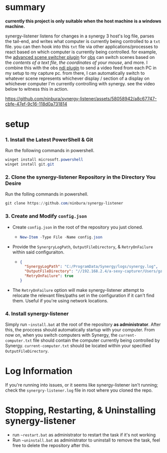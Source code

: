 # summary
**currently this project is only suitable when the host machine is a windows machine.** 

synergy-listener listens for changes in a synergy 3 host's log file, parses the tail-end, and writes what computer is currently being controlled to a `txt` file. you can then hook into this `txt` file via other applications/processes to react based on which computer is currently being controlled. for example, the [advanced scene switcher plugin](https://github.com/WarmUpTill/SceneSwitcher) for [obs](https://obsproject.com/) can switch scenes based on the *contents of a text file*, *the coordinates of your mouse*, and more. I combine this with the obs [ndi plugin](https://github.com/obs-ndi/obs-ndi) to send a video feed from each PC in my setup to my capture pc. from there, I can automatically switch to whatever scene represents whichever display / section of a display on whichever computer I'm currently controlling with synergy. see the video below to witness this in action.

https://github.com/ninbura/synergy-listener/assets/58058942/a8c67747-cbfe-47ef-9c16-118d0a731814

# setup

### 1. Install the Latest PowerShell & Git
Run the following commands in powershell.
```powershell
winget install microsoft.powershell
winget install git.git
```

### 2. Clone the synergy-listener Repository in the Directory You Desire
Run the folling commands in powershell.
```powershell
git clone https://github.com/ninbura/synergy-listener
```

### 3. Create and Modify `config.json`
- Create `config.json` in the root of the repository you just cloned.
  - ```PowerShell
    New-Item -Type File -Name config.json
    ```
- Provide the `SynergryLogPath`, `OutputFileDirectory`, & `RetryOnFailure` within said configuraiton.
  - ```json
    {
      "SynergyLogPath": "C:/ProgramData/Synergy/logs/synergy.log",
      "OutputFileDirectory": "//192.168.2.4/a-sexy-capturer/Users/gabri/Documents",
      "RetryOnFailure": true
    }
    ```
- The `RetryOnFailure` option will make synergy-listener attempt to relocate the relevant files/paths set in the configuration if it can't find them. Useful if you're using network locations.

### 4. Install synergy-listener
Simply run `~install.bat` at the root of the repository **as administrator**. After this, the proccess should automatically startup with your computer. From now on, when you switch computers with Synergy, the `current-computer.txt` file should contain the computer currently being controlled by Synergy. `current-computer.txt` should be located within your specified `OutputFileDirectory`.

# Log Information
If you're running into issues, or it seems like synergy-listener isn't running; check the `synergry-listener.log` file in root where you cloned the repo.

# Stopping, Restarting, & Uninstalling synergy-listener
- run `~restart.bat` as administrator to restart the task if it's not working
- Run `~uninstall.bat` as administrator to uninstall to remove the task, feel free to delete the repository after this.
